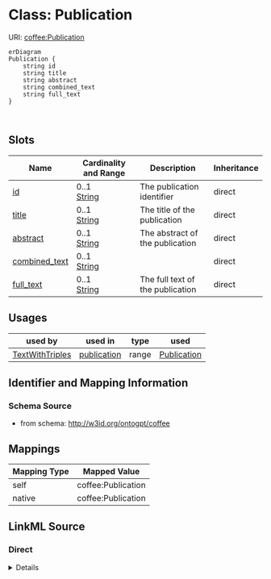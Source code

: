 # Class: Publication



URI: [coffee:Publication](http://w3id.org/ontogpt/coffee/Publication)



```mermaid
erDiagram
Publication {
    string id  
    string title  
    string abstract  
    string combined_text  
    string full_text  
}



```



<!-- no inheritance hierarchy -->


## Slots

| Name | Cardinality and Range | Description | Inheritance |
| ---  | --- | --- | --- |
| [id](id.md) | 0..1 <br/> [String](String.md) | The publication identifier | direct |
| [title](title.md) | 0..1 <br/> [String](String.md) | The title of the publication | direct |
| [abstract](abstract.md) | 0..1 <br/> [String](String.md) | The abstract of the publication | direct |
| [combined_text](combined_text.md) | 0..1 <br/> [String](String.md) |  | direct |
| [full_text](full_text.md) | 0..1 <br/> [String](String.md) | The full text of the publication | direct |





## Usages

| used by | used in | type | used |
| ---  | --- | --- | --- |
| [TextWithTriples](TextWithTriples.md) | [publication](publication.md) | range | [Publication](Publication.md) |






## Identifier and Mapping Information







### Schema Source


* from schema: http://w3id.org/ontogpt/coffee





## Mappings

| Mapping Type | Mapped Value |
| ---  | ---  |
| self | coffee:Publication |
| native | coffee:Publication |





## LinkML Source

<!-- TODO: investigate https://stackoverflow.com/questions/37606292/how-to-create-tabbed-code-blocks-in-mkdocs-or-sphinx -->

### Direct

<details>
```yaml
name: Publication
from_schema: http://w3id.org/ontogpt/coffee
attributes:
  id:
    name: id
    description: The publication identifier
    from_schema: http://w3id.org/ontogpt/coffee
  title:
    name: title
    description: The title of the publication
    from_schema: http://w3id.org/ontogpt/coffee
    rank: 1000
  abstract:
    name: abstract
    description: The abstract of the publication
    from_schema: http://w3id.org/ontogpt/coffee
    rank: 1000
  combined_text:
    name: combined_text
    from_schema: http://w3id.org/ontogpt/coffee
    rank: 1000
  full_text:
    name: full_text
    description: The full text of the publication
    from_schema: http://w3id.org/ontogpt/coffee
    rank: 1000

```
</details>

### Induced

<details>
```yaml
name: Publication
from_schema: http://w3id.org/ontogpt/coffee
attributes:
  id:
    name: id
    description: The publication identifier
    from_schema: http://w3id.org/ontogpt/coffee
    alias: id
    owner: Publication
    domain_of:
    - NamedEntity
    - Publication
    range: string
  title:
    name: title
    description: The title of the publication
    from_schema: http://w3id.org/ontogpt/coffee
    rank: 1000
    alias: title
    owner: Publication
    domain_of:
    - Publication
    range: string
  abstract:
    name: abstract
    description: The abstract of the publication
    from_schema: http://w3id.org/ontogpt/coffee
    rank: 1000
    alias: abstract
    owner: Publication
    domain_of:
    - Publication
    range: string
  combined_text:
    name: combined_text
    from_schema: http://w3id.org/ontogpt/coffee
    rank: 1000
    alias: combined_text
    owner: Publication
    domain_of:
    - Publication
    range: string
  full_text:
    name: full_text
    description: The full text of the publication
    from_schema: http://w3id.org/ontogpt/coffee
    rank: 1000
    alias: full_text
    owner: Publication
    domain_of:
    - Publication
    range: string

```
</details>